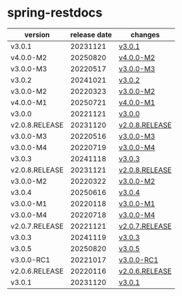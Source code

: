 # spring-restdocs	


|version|release date|changes|
|---|---|---|
|v3.0.1|20231121|[v3.0.1](./v3.0.1-20231121.md)|
|v4.0.0-M2|20250820|[v4.0.0-M2](./v4.0.0-M2-20250820.md)|
|v3.0.0-M3|20220517|[v3.0.0-M3](./v3.0.0-M3-20220517.md)|
|v3.0.2|20241021|[v3.0.2](./v3.0.2-20241021.md)|
|v3.0.0-M2|20220323|[v3.0.0-M2](./v3.0.0-M2-20220323.md)|
|v4.0.0-M1|20250721|[v4.0.0-M1](./v4.0.0-M1-20250721.md)|
|v3.0.0|20221121|[v3.0.0](./v3.0.0-20221121.md)|
|v2.0.8.RELEASE|20231120|[v2.0.8.RELEASE](./v2.0.8.RELEASE-20231120.md)|
|v3.0.0-M3|20220516|[v3.0.0-M3](./v3.0.0-M3-20220516.md)|
|v3.0.0-M4|20220719|[v3.0.0-M4](./v3.0.0-M4-20220719.md)|
|v3.0.3|20241118|[v3.0.3](./v3.0.3-20241118.md)|
|v2.0.8.RELEASE|20231121|[v2.0.8.RELEASE](./v2.0.8.RELEASE-20231121.md)|
|v3.0.0-M2|20220322|[v3.0.0-M2](./v3.0.0-M2-20220322.md)|
|v3.0.4|20250616|[v3.0.4](./v3.0.4-20250616.md)|
|v3.0.0-M1|20220118|[v3.0.0-M1](./v3.0.0-M1-20220118.md)|
|v3.0.0-M4|20220718|[v3.0.0-M4](./v3.0.0-M4-20220718.md)|
|v2.0.7.RELEASE|20221121|[v2.0.7.RELEASE](./v2.0.7.RELEASE-20221121.md)|
|v3.0.3|20241119|[v3.0.3](./v3.0.3-20241119.md)|
|v3.0.5|20250820|[v3.0.5](./v3.0.5-20250820.md)|
|v3.0.0-RC1|20221017|[v3.0.0-RC1](./v3.0.0-RC1-20221017.md)|
|v2.0.6.RELEASE|20220116|[v2.0.6.RELEASE](./v2.0.6.RELEASE-20220116.md)|
|v3.0.1|20231120|[v3.0.1](./v3.0.1-20231120.md)|
